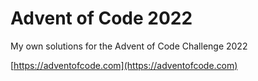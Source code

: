 # Advent of Code 2022
My own solutions for the Advent of Code Challenge 2022

[https://adventofcode.com](https://adventofcode.com)
